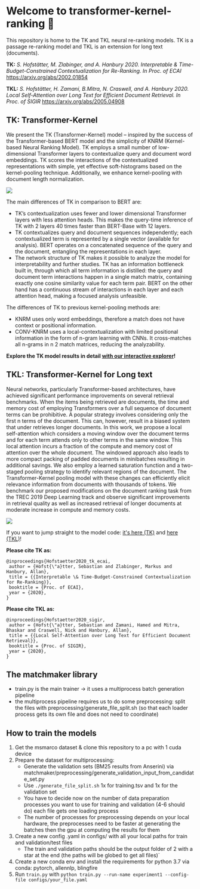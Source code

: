 # Welcome to transformer-kernel-ranking 👋

This repository is home to the TK and TKL neural re-ranking models. TK is a passage re-ranking model and TKL is an extension for long text (documents).

**TK:** *S. Hofstätter, M. Zlabinger, and A. Hanbury 2020. Interpretable \& Time-Budget-Constrained Contextualization for Re-Ranking. In Proc. of ECAI* https://arxiv.org/abs/2002.01854

**TKL:** *S. Hofstätter, H. Zamani, B.Mitra, N. Craswell, and A. Hanbury 2020. Local Self-Attention over Long Text for Efficient Document Retrieval. In Proc. of SIGIR* https://arxiv.org/abs/2005.04908

## TK: Transformer-Kernel

We present the TK (Transformer-Kernel) model – inspired by the success of the Transformer-based BERT model and the simplicity of KNRM (Kernel-based Neural Ranking Model). TK employs a small number of low-dimensional Transformer layers to contextualize query and document word embeddings. TK scores the interactions of the contextualized representations with simple, yet effective soft-histograms based on the kernel-pooling technique. Additionally, we enhance kernel-pooling with document length normalization. 

![](figures/tk_architecture.png)

The main differences of TK in comparison to BERT are:
- TK’s contextualization uses fewer and lower dimensional Transformer layers with less attention heads. This makes the query-time inference of TK with 2 layers 40 times faster than BERT-Base with 12 layers.
- TK contextualizes query and document sequences independently; each contextualized term is represented by a single vector (available for analysis). BERT operates on a concatenated sequence of the query and the document, entangling the representations in each layer.
- The network structure of TK makes it possible to analyze the model for interpretability and further studies. TK has an information bottleneck built in, through which all term information is distilled: the query and document term interactions happen in a single match matrix, containing exactly one cosine similarity value for each term pair. BERT on the other hand has a continuous stream of interactions in each layer and each attention head, making a focused analysis unfeasible.

The differences of TK to previous kernel-pooling methods are:
- KNRM uses only word embeddings, therefore a match does not have context or positional information.
- CONV-KNRM uses a local-contextualization with limited positional information in the form of n-gram learning with CNNs. It cross-matches all n-grams in n 2 match matrices, reducing the analyzability.

**Explore the TK model results in detail [with our interactive explorer](https://neural-ir-explorer.ec.tuwien.ac.at/)!** 

## TKL: Transformer-Kernel for Long text

Neural networks, particularly Transformer-based architectures, have achieved significant performance improvements on several retrieval benchmarks. When the items being retrieved are documents, the time and memory cost of employing Transformers over a full sequence of document terms can be prohibitive. A popular strategy involves considering only the first n terms of the document. This can, however, result in a biased system that under retrieves longer documents. In this work, we propose a local self-attention which considers a moving window over the document terms and for each term attends only to other terms in the same window. This local attention incurs a fraction of the compute and memory cost of attention over the whole document. The windowed approach also leads to more compact packing of padded documents in minibatches resulting in additional savings. We also employ a learned saturation function and a two-staged pooling strategy to identify relevant regions of the document. The Transformer-Kernel pooling model with these changes can efficiently elicit relevance information from documents with thousands of tokens. We benchmark our proposed modifications on the document ranking task from the TREC 2019 Deep Learning track and observe significant improvements in retrieval quality as well as increased retrieval of longer documents at moderate increase in compute and memory costs.

![](figures/tkl_architecture.png)


If you want to jump straight to the model code: [it's here (TK)](matchmaker/models/tk.py) and  [here (TKL)](matchmaker/models/sigir20_tkl.py)! 

**Please cite TK as:**
````
@inproceedings{Hofstaetter2020_tk_ecai,
 author = {Hofst{\"a}tter, Sebastian and Zlabinger, Markus and Hanbury, Allan},
 title = {{Interpretable \& Time-Budget-Constrained Contextualization for Re-Ranking}},
 booktitle = {Proc. of ECAI},
 year = {2020},
}
````

**Please cite TKL as:**
````
@inproceedings{Hofstaetter2020_sigir,
 author = {Hofst{\"a}tter, Sebastian and Zamani, Hamed and Mitra, Bhaskar and Craswell, Nick and Hanbury, Allan},
 title = {{Local Self-Attention over Long Text for Efficient Document Retrieval}},
 booktitle = {Proc. of SIGIR},
 year = {2020},
}
````


## The matchmaker library

* train.py is the main trainer -> it uses a multiprocess batch generation pipeline
* the multiprocess pipeline requires us to do some preprocessing: split the files with preprocessing/generate_file_split.sh (so that each loader process gets its own file and does not need to coordinate)

## How to train the models

1. Get the msmarco dataset & clone this repository to a pc with 1 cuda device
2. Prepare the dataset for multiprocessing:
    * Generate the validation sets (BM25 results from Anserini) via matchmaker/preprocessing/generate_validation_input_from_candidate_set.py
    * Use ``./generate_file_split.sh`` 1x for training.tsv and 1x for the validation set 
    * You have to decide now on the number of data preparation processes you want to use for training and validation (4-6 should do) each file gets one loading process
    * The number of processes for preprocessing depends on your local hardware, the preprocesses need to be faster at generating the batches then the gpu at computing the results for them
3. Create a new config .yaml in configs/ with all your local paths for train and validation/test files
    * The train and validation paths should be the output folder of 2 with a star at the end (the paths will be globed to get all files)`
4. Create a new conda env and install the requirements for python 3.7 via conda: pytorch, allennlp, blingfire
5. Run ``train.py`` with ``python train.py --run-name experiment1 --config-file configs/your_file.yaml``

